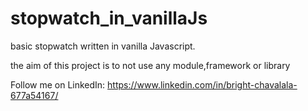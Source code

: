 # stopwatch_in_vanillaJs

basic stopwatch written in vanilla Javascript.

the aim of this project is to not use any module,framework or library



Follow me on LinkedIn: https://www.linkedin.com/in/bright-chavalala-677a54167/